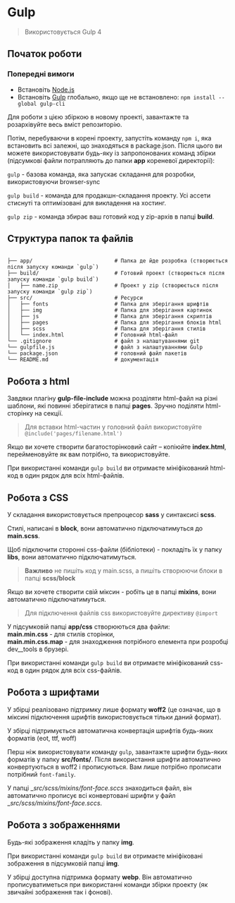 # Gulp
> Використовується Gulp 4

## Початок роботи

### Попередні вимоги

- Встановіть [Node.js](https://nodejs.org/)
- Встановіть [Gulp](https://gulpjs.com/docs/en/getting-started/quick-start) глобально, якщо ще не встановлено: `npm install --global gulp-cli`

Для роботи з цією збіркою в новому проекті, завантажте та розархівуйте весь вміст репозиторію.

Потім, перебуваючи в корені проекту, запустіть команду `npm i`, яка встановить всі залежні, що знаходяться в package.json.
Після цього ви можете використовувати будь-яку із запропонованих команд збірки (підсумкові файли потрапляють до папки __app__ кореневої директорії): <br>

`gulp` - базова команда, яка запускає складання для розробки, використовуючи browser-sync

`gulp build` - команда для продакшн-складання проекту. Усі ассети стиснуті та оптимізовані для викладення на хостинг.

`gulp zip` - команда збирає ваш готовий код у zip-архів в папці __build__.


## Структура папок та файлів

```

├── app/                          # Папка де йде розробка (створюється після запуску команди `gulp`) 
├── build/                        # Готовий проект (створюється після запуску команди `gulp build`) 
│   ├── name.zip                  # Проект у zip (створюється після запуску команди `gulp zip`)
├── src/                          # Ресурси
│   ├── fonts                     # Папка для зберігання шрифтів
│   ├── img                       # Папка для зберігання картинок
│   ├── js                        # Папка для зберігання скриптів
│   ├── pages                     # Папка для зберігання блоків html
│   ├── scss                      # Папка для зберігання стилів
│   └── index.html                # Головний html-файл
└── .gitignore                    # файл з налаштуваннями git
└── gulpfile.js                   # файл з налаштуваннями Gulp
└── package.json                  # головний файл пакетів
└── README.md                     # документація
```

## Робота з html

Завдяки плагіну __gulp-file-include__ можна розділяти html-файл на різні шаблони, які повинні зберігатися в папці __pages__. Зручно поділяти html-сторінку на секції.

> Для вставки html-частин у головний файл використовуйте `@include('pages/filename.html')`

Якщо ви хочете створити багатосторінковий сайт – копіюйте __index.html__, перейменовуйте як вам потрібно, та використовуйте.

При використанні команди `gulp build` ви отримаєте мініфікований html-код в один рядок для всіх html-файлів.

## Робота з CSS

У складання використовується препроцесор __sass__ у синтаксисі __scss__.

Стилі, написані в __block__, вони автоматично підключатимуться до __main.scss__.

Щоб підключити сторонні css-файли (бібліотеки) - покладіть їх у папку __libs__, вони автоматично підключатимуться.

> __Важливо__ не пишіть код у main.scss, а пишіть створюючи блоки в папці __scss/block__

Якщо ви хочете створити свій міксин - робіть це в папці __mixins__, вони автоматично підключатимуться.

> Для підключення файлів css використовуйте директиву `@import`

У підсумковій папці __app/css__ створюються два файли: <br> __main.min.css__ - для стилів сторінки, <br> __main.min.css.map__ - для знаходження потрібного елемента при розробці dev__tools в брузері.

При використанні команди `gulp build` ви отримаєте мініфікований css-код в один рядок для всіх css-файлів.

## Робота з шрифтами

У збірці реалізовано підтримку лише формату __woff2__ (це означає, що в міксині підключення шрифтів використовується тільки даний формат).

У збірці підтримується автоматична конвертація шрифтів будь-яких форматів (eot, ttf, woff)

Перш ніж використовувати команду `gulp`, завантажте шрифти будь-яких форматів у папку __src/fonts/__. Після використання шрифти автоматично конвертуються в woff2 і прописуються. Вам лише потрібно прописати потрібний `font-family`.

У папці __src/scss/mixins/_font-face.sccs__ знаходиться файл, він автоматично прописує всі конвертовані шрифти у файл __src/scss/mixins/_font-face.sccs__.

## Робота з зображеннями

Будь-які зображення кладіть у папку __img__.

При використанні команди `gulp build` ви отримаєте мініфіковані зображення в підсумковій папці __img__.

У збірці доступна підтримка формату __webp__. Він автоматично прописуватиметься при використанні команди збірки проекту (як звичайні зображення так і фонові).